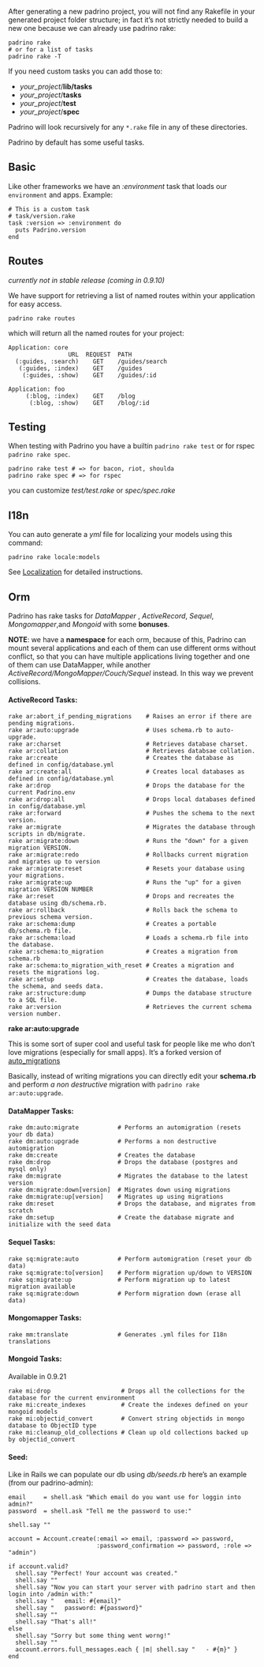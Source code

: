 After generating a new padrino project, you will not find any Rakefile in your generated project folder structure; in fact it’s not strictly needed to build a new one because we can already use padrino rake:

    padrino rake
    # or for a list of tasks
    padrino rake -T

If you need custom tasks you can add those to:

-   *your\_project*/**lib/tasks**
-   *your\_project*/**tasks**
-   *your\_project*/**test**
-   *your\_project*/**spec**

Padrino will look recursively for any `*.rake` file in any of these directories.

Padrino by default has some useful tasks.



## Basic

Like other frameworks we have an *:environment* task that loads our `environment` and apps. Example:

    # This is a custom task
    # task/version.rake
    task :version => :environment do
      puts Padrino.version
    end



## Routes

*currently not in stable release (coming in 0.9.10)*

We have support for retrieving a list of named routes within your application for easy access.

    padrino rake routes

which will return all the named routes for your project:

    Application: core
                     URL  REQUEST  PATH
      (:guides, :search)    GET    /guides/search
       (:guides, :index)    GET    /guides
        (:guides, :show)    GET    /guides/:id

    Application: foo
         (:blog, :index)    GET    /blog
          (:blog, :show)    GET    /blog/:id



## Testing

When testing with Padrino you have a builtin `padrino rake test` or for rspec `padrino rake spec`.

    padrino rake test # => for bacon, riot, shoulda
    padrino rake spec # => for rspec

you can customize *test/test.rake* or *spec/spec.rake*



## I18n

You can auto generate a *yml* file for localizing your models using this command:

    padrino rake locale:models

See [Localization](/guides/localization) for detailed instructions.



## Orm

Padrino has rake tasks for *DataMapper* , *ActiveRecord*, *Sequel*, *Mongomapper*,and *Mongoid* with some **bonuses**.

**NOTE**: we have a **namespace** for each orm, because of this, Padrino can mount several applications and each of them can use different orms without conflict, so that you can have multiple applications living together and one of them can use DataMapper, while another *ActiveRecord/MongoMapper/Couch/Sequel* instead. In this way we prevent collisions.

#### ActiveRecord Tasks:

    rake ar:abort_if_pending_migrations    # Raises an error if there are pending migrations.
    rake ar:auto:upgrade                   # Uses schema.rb to auto-upgrade.
    rake ar:charset                        # Retrieves database charset.
    rake ar:collation                      # Retrieves databsae collation.
    rake ar:create                         # Creates the database as defined in config/database.yml
    rake ar:create:all                     # Creates local databases as defined in config/database.yml
    rake ar:drop                           # Drops the database for the current Padrino.env
    rake ar:drop:all                       # Drops local databases defined in config/database.yml
    rake ar:forward                        # Pushes the schema to the next version.
    rake ar:migrate                        # Migrates the database through scripts in db/migrate.
    rake ar:migrate:down                   # Runs the "down" for a given migration VERSION.
    rake ar:migrate:redo                   # Rollbacks current migration and migrates up to version
    rake ar:migrate:reset                  # Resets your database using your migrations.
    rake ar:migrate:up                     # Runs the "up" for a given migration VERSION NUMBER
    rake ar:reset                          # Drops and recreates the database using db/schema.rb.
    rake ar:rollback                       # Rolls back the schema to previous schema version.
    rake ar:schema:dump                    # Creates a portable db/schema.rb file.
    rake ar:schema:load                    # Loads a schema.rb file into the database.
    rake ar:schema:to_migration            # Creates a migration from schema.rb
    rake ar:schema:to_migration_with_reset # Creates a migration and resets the migrations log.
    rake ar:setup                          # Creates the database, loads the schema, and seeds data.
    rake ar:structure:dump                 # Dumps the database structure to a SQL file.
    rake ar:version                        # Retrieves the current schema version number.

**rake ar:auto:upgrade**

This is some sort of super cool and useful task for people like me who don’t love migrations (especially for small apps). It’s a forked version of [auto\_migrations](http://github.com/pjhyett/auto_migrations)

Basically, instead of writing migrations you can directly edit your **schema.rb** and perform *a non destructive* migration with `padrino rake ar:auto:upgrade`.

#### DataMapper Tasks:

    rake dm:auto:migrate           # Performs an automigration (resets your db data)
    rake dm:auto:upgrade           # Performs a non destructive automigration
    rake dm:create                 # Creates the database
    rake dm:drop                   # Drops the database (postgres and mysql only)
    rake dm:migrate                # Migrates the database to the latest version
    rake dm:migrate:down[version]  # Migrates down using migrations
    rake dm:migrate:up[version]    # Migrates up using migrations
    rake dm:reset                  # Drops the database, and migrates from scratch
    rake dm:setup                  # Create the database migrate and initialize with the seed data

#### Sequel Tasks:

    rake sq:migrate:auto           # Perform automigration (reset your db data)
    rake sq:migrate:to[version]    # Perform migration up/down to VERSION
    rake sq:migrate:up             # Perform migration up to latest migration available
    rake sq:migrate:down           # Perform migration down (erase all data)

#### Mongomapper Tasks:

    rake mm:translate              # Generates .yml files for I18n translations

#### Mongoid Tasks:

Available in 0.9.21

    rake mi:drop                    # Drops all the collections for the database for the current environment
    rake mi:create_indexes          # Create the indexes defined on your mongoid models
    rake mi:objectid_convert        # Convert string objectids in mongo database to ObjectID type
    rake mi:cleanup_old_collections # Clean up old collections backed up by objectid_convert

#### Seed:

Like in Rails we can populate our db using *db/seeds.rb* here’s an example (from our padrino-admin):

    email     = shell.ask "Which email do you want use for loggin into admin?"
    password  = shell.ask "Tell me the password to use:"

    shell.say ""

    account = Account.create(:email => email, :password => password,
                             :password_confirmation => password, :role => "admin")

    if account.valid?
      shell.say "Perfect! Your account was created."
      shell.say ""
      shell.say "Now you can start your server with padrino start and then login into /admin with:"
      shell.say "   email: #{email}"
      shell.say "   password: #{password}"
      shell.say ""
      shell.say "That's all!"
    else
      shell.say "Sorry but some thing went worng!"
      shell.say ""
      account.errors.full_messages.each { |m| shell.say "   - #{m}" }
    end
